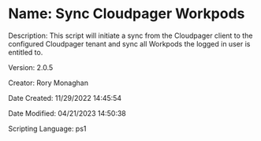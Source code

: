 ﻿# Name: Sync Cloudpager Workpods

Description: This script will initiate a sync from the Cloudpager client to the configured Cloudpager tenant and sync all Workpods the logged in user is entitled to.

Version: 2.0.5

Creator: Rory Monaghan

Date Created: 11/29/2022 14:45:54

Date Modified: 04/21/2023 14:50:38

Scripting Language: ps1

